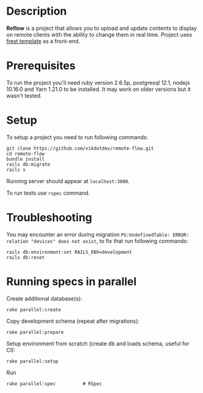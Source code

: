 # Description
__Reflow__ is a project that allows you to upload and update contents to display on remote clients with the ability to change them in real time. Project uses [frest template](https://www.pixinvent.com/demo/frest-clean-bootstrap-admin-dashboard-template/html/ltr/vertical-menu-template/dashboard-ecommerce.html) as a front-end.

# Prerequisites
To run the project you'll need ruby version 2.6.5p, postgresql 12.1, nodejs 10.16.0 and Yarn 1.21.0 to be installed. It may work on older versions but it wasn't tested.

# Setup
To setup a project you need to run following commands:
```
git clone https://github.com/vikdotdev/remote-flow.git
cd remote-flow
bundle install
rails db:migrate
rails s
```
Running server should appear at `localhost:3000`.

To run tests use `rspec` command.

# Troubleshooting
You may encounter an error during migration `PG:UndefinedTable: ERROR: relation "devices" does not exist`, to fix that run following commands:
```
rails db:environment:set RAILS_ENV=development
rails db:reset
```

# Running specs in parallel

Create additional database(s):
```
rake parallel:create
```
Copy development schema (repeat after migrations):
```
rake parallel:prepare
```
Setup environment from scratch (create db and loads schema, useful for CI):
```
rake parallel:setup
```
Run
```
rake parallel:spec          # RSpec
```
